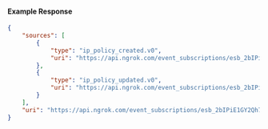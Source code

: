 <!-- Code generated for API Clients. DO NOT EDIT. -->

#### Example Response

```json
{
	"sources": [
		{
			"type": "ip_policy_created.v0",
			"uri": "https://api.ngrok.com/event_subscriptions/esb_2bIPiE1GY2Qh7hum94UyBIsdS4g/sources/ip_policy_created.v0"
		},
		{
			"type": "ip_policy_updated.v0",
			"uri": "https://api.ngrok.com/event_subscriptions/esb_2bIPiE1GY2Qh7hum94UyBIsdS4g/sources/ip_policy_updated.v0"
		}
	],
	"uri": "https://api.ngrok.com/event_subscriptions/esb_2bIPiE1GY2Qh7hum94UyBIsdS4g/sources"
}
```
